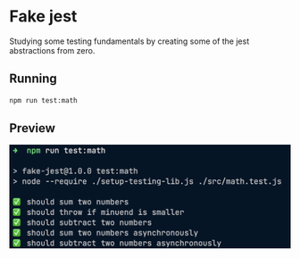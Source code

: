 # Fake jest

Studying some testing fundamentals by creating some of the jest abstractions from zero.

## Running

```sh
npm run test:math
```

## Preview

![](./.github/test-execution.png)
